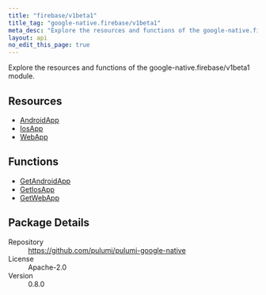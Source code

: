 ```yaml
---
title: "firebase/v1beta1"
title_tag: "google-native.firebase/v1beta1"
meta_desc: "Explore the resources and functions of the google-native.firebase/v1beta1 module."
layout: api
no_edit_this_page: true
---
```


<!-- WARNING: this file was generated by Pulumi Docs Generator. -->
<!-- Do not edit by hand unless you're certain you know what you are doing! -->

Explore the resources and functions of the google-native.firebase/v1beta1 module.

<h2 id="resources">Resources</h2>
<ul class="api">
    <li><a href="androidapp" title="AndroidApp"><span class="symbol resource"></span>AndroidApp</a></li>
    <li><a href="iosapp" title="IosApp"><span class="symbol resource"></span>IosApp</a></li>
    <li><a href="webapp" title="WebApp"><span class="symbol resource"></span>WebApp</a></li>
</ul>

<h2 id="functions">Functions</h2>
<ul class="api">
    <li><a href="getandroidapp" title="GetAndroidApp"><span class="symbol function"></span>GetAndroidApp</a></li>
    <li><a href="getiosapp" title="GetIosApp"><span class="symbol function"></span>GetIosApp</a></li>
    <li><a href="getwebapp" title="GetWebApp"><span class="symbol function"></span>GetWebApp</a></li>
</ul>

<h2 id="package-details">Package Details</h2>
<dl class="package-details">
	<dt>Repository</dt>
	<dd><a href="https://github.com/pulumi/pulumi-google-native">https://github.com/pulumi/pulumi-google-native</a></dd>
	<dt>License</dt>
	<dd>Apache-2.0</dd>
	<dt>Version</dt>
	<dd>0.8.0</dd>
</dl>

